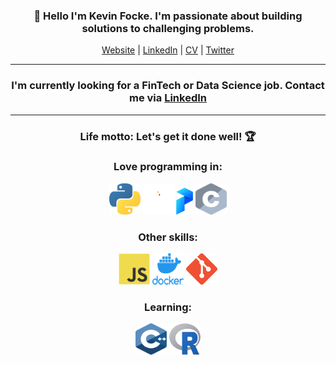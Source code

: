 <h3 align="center">👋 Hello I'm Kevin Focke. I'm passionate about building solutions to challenging problems.</h3>
<p align="center">
  <a href="https://kevinfocke.com">Website</a> | 
  <a href="https://www.linkedin.com/in/kevinfocke/">LinkedIn</a> | 
  <a href="https://kevinfocke.com/Kevin_Focke_CV.pdf">CV</a> | 
  <a href="https://twitter.com/kevinfocke">Twitter</a>
</p>
<hr />
<h3 align="center">I'm currently looking for a FinTech or Data Science job. Contact me via <a href="https://www.linkedin.com/in/kevinfocke/">LinkedIn</a></h3>
<hr />
<h3 align="center">Life motto: Let's get it done well! 🏆</h3>

<h3 align="center">Love programming in:</h3>
<p align="center">
  <img title="Python" alt="Python" src="/images/python.svg" width="50" height="50" />
  <img title="Pandas" alt="Pandas" src="/images/pandas_secondary_white.svg" width="50" height="50" />
  <img title="Prefect" alt="Prefect" src="/images/prefect-logo-mark-gradient.png" width="27" height="43" />
  <img title="C" alt="C" src="/images/c.svg" width="50" height="50" />
 </p>

<h3 align="center">Other skills:</h3>
  <p align="center">
  <img title="Javascript" alt="Javascript" src="/images/javascript.svg" width="50" height="50" />
  <img title="Docker" alt="Docker" src="/images/docker.png" width="50" height="50" />
  <img title="Git" alt="Git" src="/images/Git-Icon-1788C.png" width="50" height="50" />
  
 </p>
 
<h3 align="center">Learning:</h3>

   <p align="center">
   <img title="C++" alt="C++" src="/images/cpp.svg" width="50" height="50" />
   <img title="R" alt="R" src="/images/R_logo.png" width="50" height="50" />
   </p>
